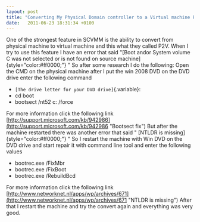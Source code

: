 ```yaml
---
layout: post
title: "Converting My Physical Domain controller to a Virtual machine P2V"
date:   2011-06-23 18:31:34 +0100
---
```


One of the strongest feature in SCVMM is the ability to convert from
physical machine to virtual machine and this what they called P2V. When
I try to use this feature I have an error that said \"[Boot andor System
volume C was not selected or is not found on source
machine]{style="color:#ff0000;"} \" So after some research I do the
following: Open the CMD on the physical machine after I put the win 2008
DVD on the DVD drive enter the following command

-   `[The drive letter for your DVD drive]`{.variable}:
-   cd boot
-   bootsect /nt52 c: /force

For more information click the following link
[http://support.microsoft.com/kb/942986](http://support.microsoft.com/kb/942986 "Bootsect fix")
But after the machine restarted there was another error that said \"
[NTLDR is missing]{style="color:#ff0000;"}  \" So I restart the machine
with Win DVD on the DVD drive and start repair it with command line tool
and enter the following values

-   bootrec.exe /FixMbr
-   bootrec.exe /FixBoot
-   bootrec.exe /RebuildBcd

For more information click the following link
[http://www.networknet.nl/apps/wp/archives/671](http://www.networknet.nl/apps/wp/archives/671 "NTLDR is missing")
After that I  restart the machine and try the convert again and
everything was very good.

